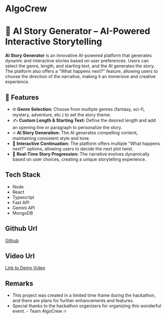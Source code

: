 # AlgoCrew
# 🌟 **AI Story Generator** – AI-Powered Interactive Storytelling  
**AI Story Generator** is an innovative AI-powered platform that generates dynamic and interactive stories based on user preferences. Users can select the genre, length, and starting text, and the AI generates the story. The platform also offers a "What happens next?" feature, allowing users to choose the direction of the narrative, making it an immersive and creative experience.  

## 🚀 **Features**  
- 🌐 **Genre Selection:** Choose from multiple genres (fantasy, sci-fi, mystery, adventure, etc.) to set the story theme.  
- ✍️ **Custom Length & Starting Text:** Define the desired length and add an opening line or paragraph to personalize the story.  
- 🔥 **AI Story Generation:** The AI generates compelling content, maintaining consistent style and tone.  
- 🔗 **Interactive Continuation:** The platform offers multiple "What happens next?" options, allowing users to decide the next plot twist.  
- 🎥 **Real-Time Story Progression:** The narrative evolves dynamically based on user choices, creating a unique storytelling experience.  

## Tech Stack
- Node
- React
- Typescript
- Fast API
- Gemini API
- MongoDB

## Github Url 
[Github](https://github.com/Ranjitdon/bluebit_hackathon)

## Video Url
[Link to Demo Video](https://drive.google.com/drive/folders/1HzMz6MYBO3wbDz5HyyjIYKTpkzygkYK_?usp=drive_link)

## Remarks
- This project was created in a limited time frame during the hackathon, and there are plans for further enhancements and features.
- Special thanks to the hackathon organizers for organizing this wonderful event. - Team AlgoCrew 🔥

